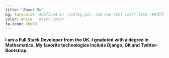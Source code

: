 ```yaml
---
title: "About Me"
bg: turquoise  #defined in _config.yml, can use html color like '#0fbfcf'
color: white   #text color
fa-icon: child
---
```


#### I am a Full Stack Developer from the UK. I graduted with a degree in Mathematics. My favorite technologies include Django, Git and Twitter-Bootstrap.
